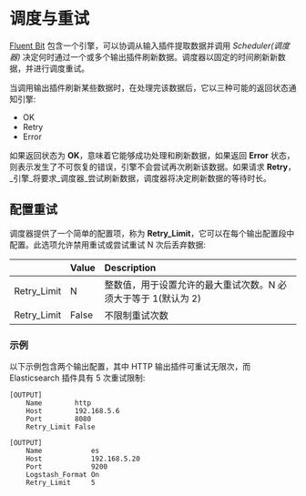 # 调度与重试

[Fluent Bit](https://fluentbit.io) 包含一个引擎，可以协调从输入插件提取数据并调用 _Scheduler\(调度器\)_ 决定何时通过一个或多个输出插件刷新数据。调度器以固定的时间刷新新数据，并进行调度重试。

当调用输出插件刷新某些数据时，在处理完该数据后，它以三种可能的返回状态通知引擎:

* OK
* Retry
* Error

如果返回状态为 **OK**，意味着它能够成功处理和刷新数据，如果返回 **Error** 状态，则表示发生了不可恢复的错误，引擎不会尝试再次刷新该数据。如果请求 **Retry**，_引擎_将要求_调度器_尝试刷新数据，调度器将决定刷新数据的等待时长。

## 配置重试 <a id="configuring-retries"></a>

调度器提供了一个简单的配置项，称为 **Retry\_Limit**，它可以在每个输出配置段中配置。此选项允许禁用重试或尝试重试 N 次后丢弃数据:

|  | Value | Description |
| :--- | :--- | :--- |
| Retry\_Limit | N | 整数值，用于设置允许的最大重试次数。N 必须大于等于 1\(默认为 2\) |
| Retry\_Limit | False | 不限制重试次数 |

### 示例 <a id="example"></a>

以下示例包含两个输出配置，其中 HTTP 输出插件可重试无限次，而 Elasticsearch 插件具有 5 次重试限制:

```text
[OUTPUT]
    Name        http
    Host        192.168.5.6
    Port        8080
    Retry_Limit False

[OUTPUT]
    Name            es
    Host            192.168.5.20
    Port            9200
    Logstash_Format On
    Retry_Limit     5
```

